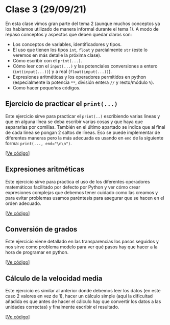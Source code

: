# Clase 3 (29/09/21)

En esta clase vimos gran parte del tema 2 (aunque muchos conceptos ya los habíamos utilizado de manera informal durante el tema 1). A modo de repaso conceptos y aspectos que deben quedar claros son:
* Los conceptos de variables, identificadores y tipos.
* El uso que tienen los tipos `int`, `float` y parcialmente `str` (este lo veremos en más detalle la próxima clase).
* Cómo escribir con el `print(...)`.
* Cómo leer con el `input(...)` y las potenciales conversiones a entero (`int(input(...))`) y a real (`float(input(...))`).
* Expresiones aritméticas y los operadores permitidos en python (especialmente la potencia `**`, división entera `//` y resto/módulo `%`).  
* Como hacer pequeños códigos.

## Ejercicio de practicar el `print(...)`

Este ejercicio sirve para practicar el `print(..)` escribiendo varias líneas y que en alguna línea se deba escribir varias cosas y que haya que separarlas por comillas. También en el último apartado se indica que al final de cada línea se pongan 2 saltos de líneas. Eso se puede implementar de diferentes maneras pero la más adecuada es usando en `end` de la siguiente forma: `print(..., end="\n\n")`.

[[Ve código](codigo/t2e01.print.py)]

## Expresiones aritméticas

Este ejercicio sirve para practica el uso de los diferentes operadores matemáticos facilitado por defecto por Python y ver cómo crear expresiones complejas que debemos tener cuidado como las creamos y para evitar problemas usamos paréntesis para asegurar que se hacen en el orden adecuado.

[[Ve código](codigo/t2e02.expresiones.py)]

## Conversión de grados

Este ejercicio viene detallado en las transparencias los pasos seguidos y nos sirve como problema modelo para ver qué pasos hay que hacer a la hora de programar en python.

[[Ve código](codigo/t2e03.conversion.py)]

## Cálculo de la velocidad media

Este ejercicio es similar al anterior donde debemos leer los datos (en este caso 2 valores en vez de 1), hacer un cálculo simple (aquí la dificultad añadida es que antes de hacer el cálculo hay que convertir los datos a las unidades correctas) y finalmente escribir el resultado.

[[Ve código](codigo/t2e04.velocidad.py)]
